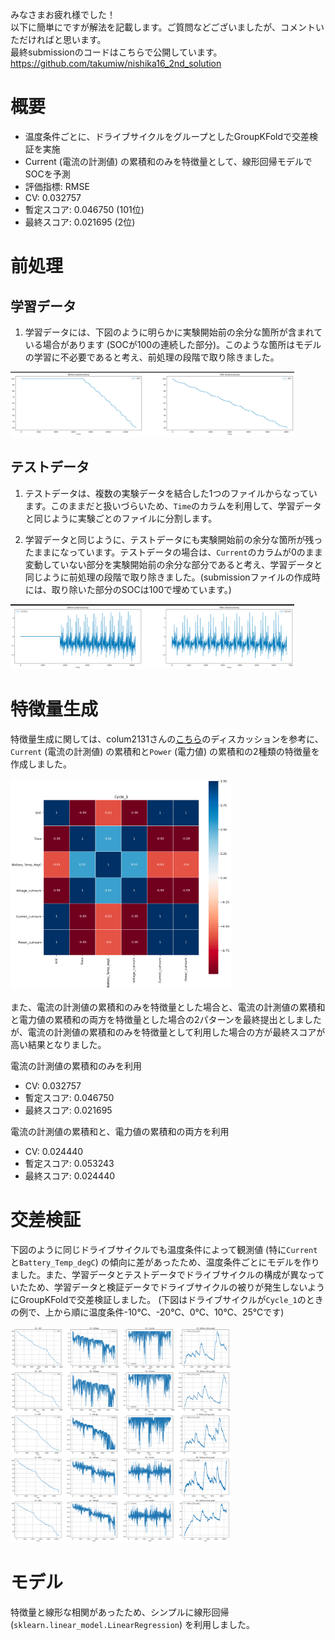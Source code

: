 みなさまお疲れ様でした！  
以下に簡単にですが解法を記載します。ご質問などございましたが、コメントいただければと思います。  
最終submissionのコードはこちらで公開しています。  
https://github.com/takumiw/nishika16_2nd_solution

# 概要
- 温度条件ごとに、ドライブサイクルをグループとしたGroupKFoldで交差検証を実施
- Current (電流の計測値) の累積和のみを特徴量として、線形回帰モデルでSOCを予測
- 評価指標: RMSE
- CV: 0.032757
- 暫定スコア: 0.046750 (101位)
- 最終スコア: 0.021695 (2位)

# 前処理
## 学習データ
1. 学習データには、下図のように明らかに実験開始前の余分な箇所が含まれている場合があります (SOCが100の連続した部分)。このような箇所はモデルの学習に不必要であると考え、前処理の段階で取り除きました。

<img src="img/train_preprocess.png" width=90%>

## テストデータ
1. テストデータは、複数の実験データを結合した1つのファイルからなっています。このままだと扱いづらいため、`Time`のカラムを利用して、学習データと同じように実験ごとのファイルに分割します。

2. 学習データと同じように、テストデータにも実験開始前の余分な箇所が残ったままになっています。テストデータの場合は、`Current`のカラムが0のまま変動していない部分を実験開始前の余分な部分であると考え、学習データと同じように前処理の段階で取り除きました。(submissionファイルの作成時には、取り除いた部分のSOCは100で埋めています。)

<img src="img/test_preprocess.png" width=90%>

# 特徴量生成
特徴量生成に関しては、colum2131さんの[こちら](https://www.nishika.com/competitions/16/topics/117)のディスカッションを参考に、`Current` (電流の計測値) の累積和と`Power` (電力値) の累積和の2種類の特徴量を作成しました。  

<img src="img/corr.png" width=70%>

また、電流の計測値の累積和のみを特徴量とした場合と、電流の計測値の累積和と電力値の累積和の両方を特徴量とした場合の2パターンを最終提出としましたが、電流の計測値の累積和のみを特徴量として利用した場合の方が最終スコアが高い結果となりました。  

電流の計測値の累積和のみを利用
- CV: 0.032757
- 暫定スコア: 0.046750
- 最終スコア: 0.021695  

電流の計測値の累積和と、電力値の累積和の両方を利用
- CV: 0.024440
- 暫定スコア: 0.053243
- 最終スコア: 0.024440


# 交差検証
下図のように同じドライブサイクルでも温度条件によって観測値 (特に`Current`と`Battery_Temp_degC`) の傾向に差があったため、温度条件ごとにモデルを作りました。また、学習データとテストデータでドライブサイクルの構成が異なっていたため、学習データと検証データでドライブサイクルの被りが発生しないようにGroupKFoldで交差検証しました。 (下図はドライブサイクルが`Cycle_1`のときの例で、上から順に温度条件-10℃、-20℃、0℃、10℃、25℃です)

<img src="img/temperature.png" width=70%>

# モデル
特徴量と線形な相関があったため、シンプルに線形回帰 (`sklearn.linear_model.LinearRegression`) を利用しました。